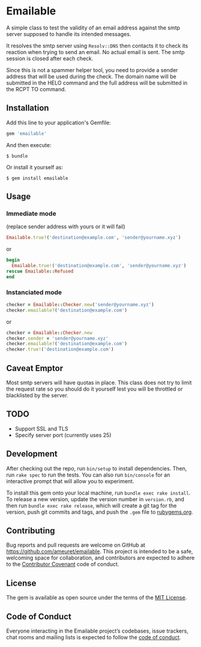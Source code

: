 # Emailable

A simple class to test the validity of an email address against the smtp server supposed to handle its intended messages.

It resolves the smtp server using `Resolv::DNS` then contacts it to check its reaction when trying to send an email. No actual email is sent. The smtp session is closed after each check.

Since this is not a spammer helper tool, you need to provide a sender address that will be used during the check. The domain name will be submitted in the HELO command and the full address will be submitted in the RCPT TO command.

## Installation

Add this line to your application's Gemfile:

```ruby
gem 'emailable'
```

And then execute:

    $ bundle

Or install it yourself as:

    $ gem install emailable

## Usage

### Immediate mode

(replace sender address with yours or it will fail)

```ruby
Emailable.true?('destination@example.com', 'sender@yourname.xyz')
```

or

```ruby
begin
  Emailable.true!('destination@example.com', 'sender@yourname.xyz')
rescue Emailable::Refused
end
```

### Instanciated mode

```ruby
checker = Emailable::Checker.new('sender@yourname.xyz')
checker.emailable?('destination@example.com')
```

or

```ruby
checker = Emailable::Checker.new
checker.sender = 'sender@yourname.xyz'
checker.emailable?('destination@example.com')
checker.true!('destination@example.com')
```

## Caveat Emptor

Most smtp servers will have quotas in place. This class does not try to limit the request rate so you should do it yourself lest you will be throttled or blacklisted by the server.

## TODO

 * Support SSL and TLS
 * Specify server port (currently uses 25)

## Development

After checking out the repo, run `bin/setup` to install dependencies. Then, run `rake spec` to run the tests. You can also run `bin/console` for an interactive prompt that will allow you to experiment.

To install this gem onto your local machine, run `bundle exec rake install`. To release a new version, update the version number in `version.rb`, and then run `bundle exec rake release`, which will create a git tag for the version, push git commits and tags, and push the `.gem` file to [rubygems.org](https://rubygems.org).

## Contributing

Bug reports and pull requests are welcome on GitHub at https://github.com/ameuret/emailable. This project is intended to be a safe, welcoming space for collaboration, and contributors are expected to adhere to the [Contributor Covenant](http://contributor-covenant.org) code of conduct.

## License

The gem is available as open source under the terms of the [MIT License](http://opensource.org/licenses/MIT).

## Code of Conduct

Everyone interacting in the Emailable project’s codebases, issue trackers, chat rooms and mailing lists is expected to follow the [code of conduct](https://github.com/ameuret/emailable/blob/master/CODE_OF_CONDUCT.md).
